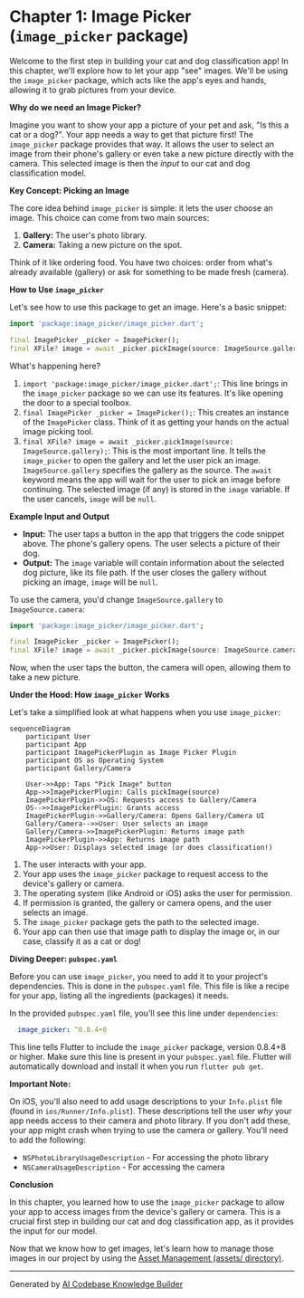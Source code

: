 # Chapter 1: Image Picker (`image_picker` package)

Welcome to the first step in building your cat and dog classification app! In this chapter, we'll explore how to let your app "see" images. We'll be using the `image_picker` package, which acts like the app's eyes and hands, allowing it to grab pictures from your device.

**Why do we need an Image Picker?**

Imagine you want to show your app a picture of your pet and ask, "Is this a cat or a dog?". Your app needs a way to get that picture first!  The `image_picker` package provides that way.  It allows the user to select an image from their phone's gallery or even take a new picture directly with the camera. This selected image is then the *input* to our cat and dog classification model.

**Key Concept: Picking an Image**

The core idea behind `image_picker` is simple: it lets the user choose an image. This choice can come from two main sources:

1.  **Gallery:**  The user's photo library.
2.  **Camera:** Taking a new picture on the spot.

Think of it like ordering food. You have two choices: order from what's already available (gallery) or ask for something to be made fresh (camera).

**How to Use `image_picker`**

Let's see how to use this package to get an image.  Here's a basic snippet:

```dart
import 'package:image_picker/image_picker.dart';

final ImagePicker _picker = ImagePicker();
final XFile? image = await _picker.pickImage(source: ImageSource.gallery);

```

What's happening here?

1.  `import 'package:image_picker/image_picker.dart';`: This line brings in the `image_picker` package so we can use its features.  It's like opening the door to a special toolbox.
2.  `final ImagePicker _picker = ImagePicker();`: This creates an instance of the `ImagePicker` class.  Think of it as getting your hands on the actual image picking tool.
3.  `final XFile? image = await _picker.pickImage(source: ImageSource.gallery);`:  This is the most important line.  It tells the `image_picker` to open the gallery and let the user pick an image. `ImageSource.gallery` specifies the gallery as the source. The `await` keyword means the app will wait for the user to pick an image before continuing. The selected image (if any) is stored in the `image` variable. If the user cancels, `image` will be `null`.

**Example Input and Output**

*   **Input:** The user taps a button in the app that triggers the code snippet above. The phone's gallery opens. The user selects a picture of their dog.
*   **Output:** The `image` variable will contain information about the selected dog picture, like its file path. If the user closes the gallery without picking an image, `image` will be `null`.

To use the camera, you'd change `ImageSource.gallery` to `ImageSource.camera`:

```dart
import 'package:image_picker/image_picker.dart';

final ImagePicker _picker = ImagePicker();
final XFile? image = await _picker.pickImage(source: ImageSource.camera);
```

Now, when the user taps the button, the camera will open, allowing them to take a new picture.

**Under the Hood: How `image_picker` Works**

Let's take a simplified look at what happens when you use `image_picker`:

```mermaid
sequenceDiagram
    participant User
    participant App
    participant ImagePickerPlugin as Image Picker Plugin
    participant OS as Operating System
    participant Gallery/Camera

    User->>App: Taps "Pick Image" button
    App->>ImagePickerPlugin: Calls pickImage(source)
    ImagePickerPlugin->>OS: Requests access to Gallery/Camera
    OS-->>ImagePickerPlugin: Grants access
    ImagePickerPlugin->>Gallery/Camera: Opens Gallery/Camera UI
    Gallery/Camera-->>User: User selects an image
    Gallery/Camera->>ImagePickerPlugin: Returns image path
    ImagePickerPlugin->>App: Returns image path
    App->>User: Displays selected image (or does classification!)
```

1.  The user interacts with your app.
2.  Your app uses the `image_picker` package to request access to the device's gallery or camera.
3.  The operating system (like Android or iOS) asks the user for permission.
4.  If permission is granted, the gallery or camera opens, and the user selects an image.
5.  The `image_picker` package gets the path to the selected image.
6.  Your app can then use that image path to display the image or, in our case, classify it as a cat or dog!

**Diving Deeper: `pubspec.yaml`**

Before you can use `image_picker`, you need to add it to your project's dependencies. This is done in the `pubspec.yaml` file.  This file is like a recipe for your app, listing all the ingredients (packages) it needs.

In the provided `pubspec.yaml` file, you'll see this line under `dependencies`:

```yaml
  image_picker: ^0.8.4+8
```

This line tells Flutter to include the `image_picker` package, version 0.8.4+8 or higher.  Make sure this line is present in your `pubspec.yaml` file. Flutter will automatically download and install it when you run `flutter pub get`.

**Important Note:**

On iOS, you'll also need to add usage descriptions to your `Info.plist` file (found in `ios/Runner/Info.plist`). These descriptions tell the user *why* your app needs access to their camera and photo library. If you don't add these, your app might crash when trying to use the camera or gallery. You'll need to add the following:

*   `NSPhotoLibraryUsageDescription` - For accessing the photo library
*   `NSCameraUsageDescription` - For accessing the camera

**Conclusion**

In this chapter, you learned how to use the `image_picker` package to allow your app to access images from the device's gallery or camera. This is a crucial first step in building our cat and dog classification app, as it provides the input for our model.

Now that we know how to get images, let's learn how to manage those images in our project by using the [Asset Management (assets/ directory)](02_asset_management__assets__directory__.md).


---

Generated by [AI Codebase Knowledge Builder](https://github.com/The-Pocket/Tutorial-Codebase-Knowledge)